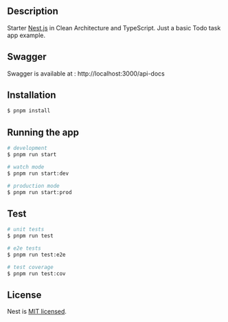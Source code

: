 ## Description

Starter [Nest.js](https://github.com/nestjs/nest) in Clean Architecture and TypeScript.
Just a basic Todo task app example.

## Swagger
Swagger is available at : http://localhost:3000/api-docs

## Installation

```bash
$ pnpm install
```

## Running the app

```bash
# development
$ pnpm run start

# watch mode
$ pnpm run start:dev

# production mode
$ pnpm run start:prod
```

## Test

```bash
# unit tests
$ pnpm run test

# e2e tests
$ pnpm run test:e2e

# test coverage
$ pnpm run test:cov
```

## License

Nest is [MIT licensed](LICENSE).
